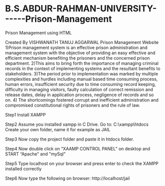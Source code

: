 # B.S.ABDUR-RAHMAN-UNIVERSITY------Prison-Management
Prison Management using HTML

Created By
VISHWANATH
TANUJ AGGARWAL
Prison Management Website
 1)Prison management system is an effective prison administration and management system with the objective of providing an easy effective and efficient mechanism benefiting the prisoners and the concerned prison department.
 2)This aims to bring forth the importance of managing criminal records in the context of implementing systems and the resultant benefits to stakeholders.
 3)The period prior to implementation was marked by multiple complexities and hurdles including manual based time consuming process, human errors, insufficient security due to time consuming record keeping, difficulty in managing visitors, faulty calculation of correct remission and release dates, delay in application process, negligence of records and so on.
 4) The shortcomings fostered corrupt and inefficient administration and compromised constitutional rights of prisoners and the rule of law.




Step1
Install XAMPP

Step2
Assume you installed xampp in C Drive.
Go to: C:\xampp\htdocs
Create your own folder, name it for example as JAIL

Step3
Now copy the project folder and paste it in htdocs folder.

Step4
Now double click on “XAAMP CONTROL PANEL” on desktop and START “Apache” and "mySql"

Step5
Type localhost on your browser and press enter to check the XAMPP installed correctly

Step6
Now type the following on browser:
http://localhost/jail
